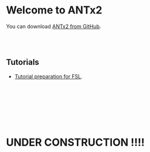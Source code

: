 # Welcome to ANTx2

You can download [ANTx2 from GitHub](https://github.com/ChariteExpMri/antx2).

<br><br>
## Tutorials
- [Tutorial preparation for FSL](tutorial_prepareforFSL.pdf).<br>



<br>
<br>
<br>
<br>
<br>
<br>



# UNDER CONSTRUCTION !!!! 


<br><br><br><br><br><br>


<!---

Whenever you commit to this repository, GitHub Pages will run [Jekyll](https://jekyllrb.com/) to rebuild the pages in your site, from the content in your Markdown files.

your comment goes here
and here


[link2.pdf](https://github.com/ChariteExpMri/antxdoc/edit/gh-pages/index.md/tutorial_prepareforFSL.pdf).
[link3.pdf](https://github.com/ChariteExpMri/antxdoc/edit/gh-pages/index.md/tutorial_prepareforFSL.pdf).


link4 https://docs.google.com/viewer?url=https://github.com/ChariteExpMri/antxdoc/edit/gh-pages/index.md/tutorial_prepareforFSL.pdf
























### Markdown


Markdown is a lightweight and easy-to-use syntax for styling your writing. It includes conventions for

```markdown
Syntax highlighted code block


































## Header 2
### Header 3

- Bulleted
- List

1. Numbered
2. List

**Bold** and _Italic_ and `Code` text

[Link](url) and ![Image](src)
```

For more details see [GitHub Flavored Markdown](https://guides.github.com/features/mastering-markdown/).

### Jekyll Themes

Your Pages site will use the layout and styles from the Jekyll theme you have selected in your [repository settings](https://github.com/ChariteExpMri/antxdoc/settings/pages). The name of this theme is saved in the Jekyll `_config.yml` configuration file.

### Support or Contact

Having trouble with Pages? Check out our [documentation](https://docs.github.com/categories/github-pages-basics/) or [contact support](https://support.github.com/contact) and we’ll help you sort it out.


-->
